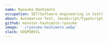```yaml
---
name: Ryosuke Hashimoto
occupation: SET(Software engineering in test)
about: Automation Test, JavaScript/TypeScript
github: monstar-hashimoto-ryosuke
image: './ryosuke-hashimoto.webp'
slack: UUGPQ8VCL
---
```

